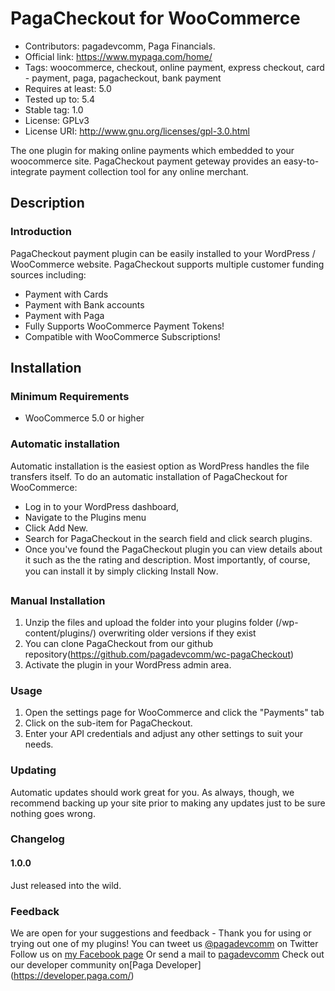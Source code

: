 # PagaCheckout for WooCommerce
- Contributors: pagadevcomm, Paga Financials.
- Official link: https://www.mypaga.com/home/
- Tags: woocommerce, checkout, online payment, express checkout, card - payment, paga, pagacheckout, bank payment
- Requires at least: 5.0
- Tested up to: 5.4
- Stable tag: 1.0
- License: GPLv3
- License URI: http://www.gnu.org/licenses/gpl-3.0.html
 
The one plugin for making online payments which embedded to your woocommerce site. PagaCheckout payment geteway provides
an easy-to-integrate payment collection tool for any online merchant.
 
## Description
 
### Introduction 

PagaCheckout payment plugin can be easily installed to your WordPress / WooCommerce website. PagaCheckout supports multiple customer funding sources including:

 * Payment with Cards
 * Payment with Bank accounts
 * Payment with Paga
 * Fully Supports WooCommerce Payment Tokens!
 * Compatible with WooCommerce Subscriptions!

 
## Installation 

### Minimum Requirements 

* WooCommerce 5.0 or higher

### Automatic installation 

Automatic installation is the easiest option as WordPress handles the file transfers itself. To do an automatic installation of PagaCheckout for WooCommerce:
* Log in to your WordPress dashboard, 
* Navigate to the Plugins menu  
* Click Add New.
* Search for PagaCheckout in the search field and click search plugins.
* Once you've found the PagaCheckout plugin you can view details about it such as the the rating and description. Most importantly, of course, you can install it by simply clicking Install Now.

### Manual Installation

1. Unzip the files and upload the folder into your plugins folder (/wp-content/plugins/) overwriting older versions if they exist
2. You can clone PagaCheckout from our github repository(https://github.com/pagadevcomm/wc-pagaCheckout)
3. Activate the plugin in your WordPress admin area.
 
### Usage 

1. Open the settings page for WooCommerce and click the "Payments" tab
2. Click on the sub-item for PagaCheckout.
3. Enter your API credentials and adjust any other settings to suit your needs. 

### Updating 

Automatic updates should work great for you.  As always, though, we recommend backing up your site prior to making any updates just to be sure nothing goes wrong.
 
 
### Changelog 
#### 1.0.0

Just released into the wild.

### Feedback 
We are  open for your suggestions and feedback - Thank you for using or trying out one of my plugins!
You can tweet us [@pagadevcomm](http://twitter.com/#!/pagadevcomm) on Twitter
Follow us on [my Facebook page](http://www.facebook.com/pagadevcomm)
Or send a mail to [pagadevcomm](devcomm@paga.com) 
Check out our developer community on[Paga Developer] (https://developer.paga.com/)
 